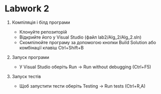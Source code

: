 # Labwork 2

1. Компіляція і білд програми
    * Клонуйте репозиторій 
    * Відкрийте його у Visual Studio (файл lab2/Alg_2/Alg_2.sln)
    * Скомпілюйте програму за допомогою кнопки Build Solution або комбінації клавіш Ctrl+Shift+B

2. Запуск програми
    * У Visual Studio оберіть Run -> Run without debugging (Ctrl+F5)

3. Запуск тестів 
    * Щоб запустити тести оберіть Testing -> Run tests (Ctrl+R,A)
